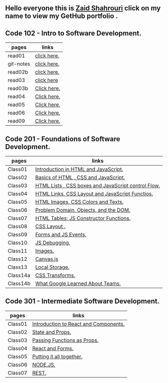 ## Hello everyone this is [Zaid Shahrouri](https://github.com/zaidsh98) click on my name to view my GetHub portfolio . 


## Code 102 - Intro to Software Development.

| pages       | links       |
| ----------- | ----------- |
| read01      | [click here.](https://zaidsh98.github.io/reading-notes/read01)       |
| git-notes   | [click here.](https://zaidsh98.github.io/reading-notes/git-notes)        |
| read02b     | [click here.](https://zaidsh98.github.io/reading-notes/read02b)        |
| read03       | [click here](https://zaidsh98.github.io/reading-notes/read03)       |
| read03b       | [Click here.](https://zaidsh98.github.io/reading-notes/read03b)    |
| read04       | [Click here.](https://zaidsh98.github.io/reading-notes/read04)    |
| read05       | [Click here.](https://zaidsh98.github.io/reading-notes/read05)    |
| read06       | [Click here.](https://zaidsh98.github.io/reading-notes/read06)    |
| read09       | [Click here.](https://zaidsh98.github.io/reading-notes/read09)    |
## Code 201 - Foundations of Software Development.

| pages       | links       |
| ----------- | ----------- |
| Class01     |     [Introduction in HTML and JavaScript.](https://zaidsh98.github.io/reading-notes/class-01)        |
| Class02     |     [Basics of HTML , CSS and JavaScript.](https://zaidsh98.github.io/reading-notes/class-02)        |
| Class03     |     [HTML Lists , CSS boxes and JavaScript control Flow.](https://zaidsh98.github.io/reading-notes/class-03)        |
| Class04     |     [HTML Links, CSS Layout and JavaScript Functios.](https://zaidsh98.github.io/reading-notes/class-04)        |
| Class05     |     [HTML Images, CSS Colors and Texts.](https://zaidsh98.github.io/reading-notes/class-05)        |
| Class06     |     [Problem Domain, Objects, and the DOM.](https://zaidsh98.github.io/reading-notes/class-06)        |
| Class07     |     [HTML Tables; JS Constructor Functions.](https://zaidsh98.github.io/reading-notes/class-07)        |
| Class08     |     [CSS Layout .](https://zaidsh98.github.io/reading-notes/class-08)        |
| Class09     |     [Forms and JS Events.](https://zaidsh98.github.io/reading-notes/class-09)        |
| Class10     |     [JS Debugging.](https://zaidsh98.github.io/reading-notes/class-10)        |
| Class11     |     [Images.](https://zaidsh98.github.io/reading-notes/class-11)        |
| Class12     |     [Canvas.js](https://zaidsh98.github.io/reading-notes/class-12)        |
| Class13     |     [Local Storage.](https://zaidsh98.github.io/reading-notes/class-13)        |
| Class14a     |     [CSS Transforms.](https://zaidsh98.github.io/reading-notes/class-14a)        |
| Class14b     |     [ What Google Learned About Teams.](https://zaidsh98.github.io/reading-notes/class-14b)        |

## Code 301 - Intermediate Software Development.

| pages       | links       |
| ----------- | ----------- |
| Class01     |     [Introduction to React and Components.](https://zaidsh98.github.io/reading-notes/301class-01)        |
| Class02     |     [State and Props.](https://zaidsh98.github.io/reading-notes/301class-02)        |
| Class03     |     [Passing Functions as Props.](https://zaidsh98.github.io/reading-notes/301class-03)        |
| Class04     |     [React and Forms.](https://zaidsh98.github.io/reading-notes/301class-04)        |
| Class05     |     [Putting it all together.](https://zaidsh98.github.io/reading-notes/301class-05)        |
| Class06     |     [NODE.JS.](https://zaidsh98.github.io/reading-notes/301class-06)        |
| Class07     |     [REST.](https://zaidsh98.github.io/reading-notes/301class-07)        |